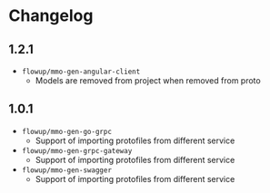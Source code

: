 # Changelog

## 1.2.1

* `flowup/mmo-gen-angular-client`
  * Models are removed from project when removed from proto

## 1.0.1

* `flowup/mmo-gen-go-grpc`
  * Support of importing protofiles from different service
* `flowup/mmo-gen-grpc-gateway`
  * Support of importing protofiles from different service
* `flowup/mmo-gen-swagger`
  * Support of importing protofiles from different service
